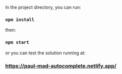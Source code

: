 In the project directory, you can run:

### `npm install`

then:

### `npm start`

or you can test the solution running at:

### https://paul-mad-autocomplete.netlify.app/
